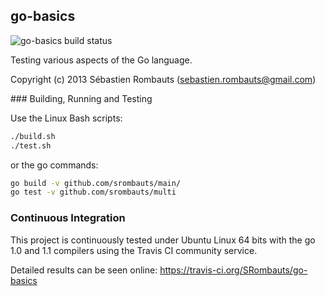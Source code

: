 go-basics
---------

![go-basics build status](https://api.travis-ci.org/SRombauts/go-basics.png "go-basics build status")

Testing various aspects of the Go language.

Copyright (c) 2013 Sébastien Rombauts (sebastien.rombauts@gmail.com)

### Building, Running and Testing

Use the Linux Bash scripts:

```bash
./build.sh
./test.sh
```

or the go commands:

```bash
go build -v github.com/srombauts/main/
go test -v github.com/srombauts/multi
```

### Continuous Integration

This project is continuously tested under Ubuntu Linux 64 bits with the go 1.0 and 1.1 compilers
using the Travis CI community service.

Detailed results can be seen online: https://travis-ci.org/SRombauts/go-basics

